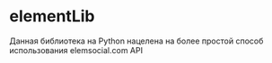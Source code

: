 # elementLib
Данная библиотека на Python нацелена на более простой способ использования elemsocial.com API
